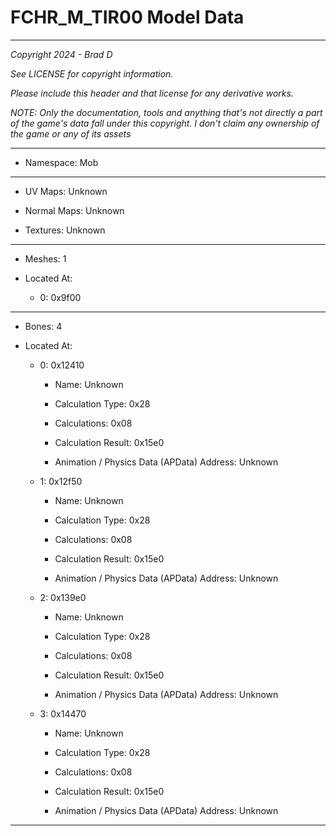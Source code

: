 # FCHR_M_TIR00 Model Data

---

*Copyright 2024 - Brad D*

*See LICENSE for copyright information.*

*Please include this header and that license for any derivative works.*

*NOTE: Only the documentation, tools and anything that's not directly a part of the game's data fall under this copyright. I don't claim any ownership of the game or any of its assets*

---

* Namespace: Mob

---

* UV Maps: Unknown

* Normal Maps: Unknown

* Textures: Unknown

---

* Meshes: 1

* Located At:

  * 0: 0x9f00

---

* Bones: 4

* Located At:

  * 0: 0x12410

    * Name: Unknown

    * Calculation Type: 0x28

    * Calculations: 0x08

    * Calculation Result: 0x15e0

    * Animation / Physics Data (APData) Address: Unknown

  * 1: 0x12f50

    * Name: Unknown

    * Calculation Type: 0x28

    * Calculations: 0x08

    * Calculation Result: 0x15e0

    * Animation / Physics Data (APData) Address: Unknown

  * 2: 0x139e0

    * Name: Unknown

    * Calculation Type: 0x28

    * Calculations: 0x08

    * Calculation Result: 0x15e0

    * Animation / Physics Data (APData) Address: Unknown

  * 3: 0x14470

    * Name: Unknown

    * Calculation Type: 0x28

    * Calculations: 0x08

    * Calculation Result: 0x15e0

    * Animation / Physics Data (APData) Address: Unknown

---

